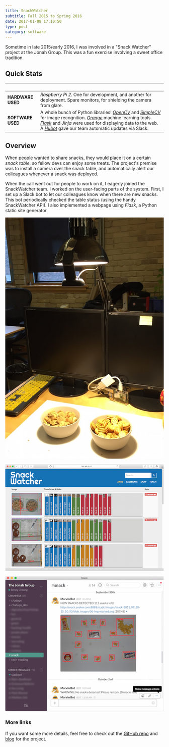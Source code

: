 ```yaml
---
title: SnackWatcher
subtitle: Fall 2015 to Spring 2016
date: 2017-01-08 17:10:50
type: post
category: software
---
```


Sometime in late 2015/early 2016, I was involved in a "Snack Watcher" project at the Jonah Group. This was a fun exercise involving a sweet office tradition.

<!-- more -->

## Quick Stats
&nbsp;                  | &nbsp;
----------------------- | ----------
**HARDWARE USED** | *Raspberry Pi 2*. One for development, and another for deployment. Spare monitors, for shielding the camera from glare.
**SOFTWARE USED** | A whole bunch of Python libraries! [*OpenCV*](http://opencv.org/) and [*SimpleCV*](http://simplecv.org/) for image recognition. [*Orange*](https://orange.biolab.si/) machine learning tools. [*Flask*](http://flask.pocoo.org/) and *Jinja* were used for displaying data to the web. A [*Hubot*](https://hubot.github.com/) gave our team automatic updates via Slack.

## Overview

When people wanted to share snacks, they would place it on a certain _snack table_, so fellow devs can enjoy some treats. The project's premise was to install a camera over the snack table, and automatically alert our colleagues whenever a snack was deployed.

When the call went out for people to work on it, I eagerly joined the SnackWatcher team. I worked on the user-facing parts of the system. First, I set up a Slack bot to let our colleagues know when there are new snacks. This bot periodically checked the table status (using the handy SnackWatcher API). I also implemented a webpage using *Flask*, a Python static site generator.

![yep yep yep](./snackwatcher-setup.jpg "yep yep")

![yep yep yep](./snackwatcher-interface.png "yep yep")

![yep yep yep](./snackwatcher-slack.png "yep yep")

### More links
If you want some more details, feel free to check out the [GitHub repo](https://github.com/jonahgroup/SnackWatcher) and [blog](https://jonahgroup.github.io/SnackWatcher/) for the project.
